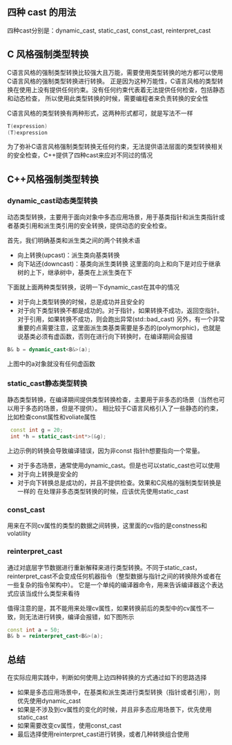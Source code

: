 ## 四种 cast 的用法
四种cast分别是：dynamic_cast, static_cast, const_cast, reinterpret_cast
## C 风格强制类型转换
C语言风格的强制类型转换比较强大且万能，需要使用类型转换的地方都可以使用C语言风格的强制类型转换进行转换。
正是因为这种万能性，C语言风格的类型转换在使用上没有提供任何约束。没有任何约束代表着无法提供任何检查，包括静态和动态检查，
所以使用此类型转换的时候，需要编程者来负责转换的安全性

C语言风格的类型转换有两种形式，这两种形式都可，就是写法不一样
```c++
T(expression)
(T)expression
```
为了弥补C语言风格强制类型转换无任何约束，无法提供语法层面的类型转换相关的安全检查，C++提供了四种cast来应对不同过的情况

## C++风格强制类型转换
### dynamic_cast动态类型转换
动态类型转换，主要用于面向对象中多态应用场景，用于基类指针和派生类指针或者基类引用和派生类引用的安全转换，提供动态的安全检查。

首先，我们明确基类和派生类之间的两个转换术语
+ 向上转换(upcast)：派生类向基类转换
+ 向下站还(downcast)：基类向派生类转换
这里面的向上和向下是对应于继承树的上下，继承树中，基类在上派生类在下

下面就上面两种类型转换，说明一下dynamic_cast在其中的情况
+ 对于向上类型转换的时候，总是成功并且安全的
+ 对于向下类型转换不都是成功的。对于指针，如果转换不成功，返回空指针。对于引用，如果转换不成功，则会跑出异常(std::bad_cast)
另外，有一个非常重要的点需要注意，这里面派生类基类需要是多态的(polymorphic)，也就是说基类必须有虚函数，否则在进行向下转换时，在编译期间会报错
```c++
B& b = dynamic_cast<B&>(a);
```
上图中的a对象就没有任何虚函数

### static_cast静态类型转换
静态类型转换，在编译期间提供类型转换检查，主要用于非多态的场景（当然也可以用于多态的场景，但是不提供）。
相比较于C语言风格引入了一些静态的约束，比如检查const属性和voliate属性
```c++
 const int g = 20;
 int *h = static_cast<int*>(&g); 
```
上边示例的转换会导致编译错误，因为非const 指针h想要指向一个常量。

+ 对于多态场景，通常使用dynamic_cast。但是也可以static_cast也可以使用
+ 对于向上转换是安全的
+ 对于向下转换总是成功的，并且不提供检查。效果和C风格的强制类型转换是一样的
在处理非多态类型转换的时候，应该优先使用static_cast

### const_cast
用来在不同cv属性的类型的数据之间转换，这里面的cv指的是constness和volatility

### reinterpret_cast
通过对底层字节数据进行重新解释来进行类型转换。不同于static_cast，reinterpret_cast不会变成任何机器指令（整型数据与指针之间的转换除外或者在一些复杂的指令架构中）。
它是一个单纯的编译器命令，用来告诉编译器这个表达式应该当成什么类型来看待

值得注意的是，其不能用来处理cv属性，如果转换前后的类型中的cv属性不一致，则无法进行转换，编译会报错，如下图所示
```c++
const int a = 50;
B& b = reinterpret_cast<B&>(a);
```
## 总结
在实际应用实践中，判断如何使用上边四种转换的方式通过如下的思路选择
+ 如果是多态应用场景中，在基类和派生类进行类型转换（指针或者引用），则优先使用dynamic_cast
+ 如果是不涉及到cv属性的变化的时候，并且非多态应用场景下，优先使用static_cast
+ 如果需要改变cv属性，使用const_cast
+ 最后选择使用reinterpret_cast进行转换，或者几种转换组合使用
